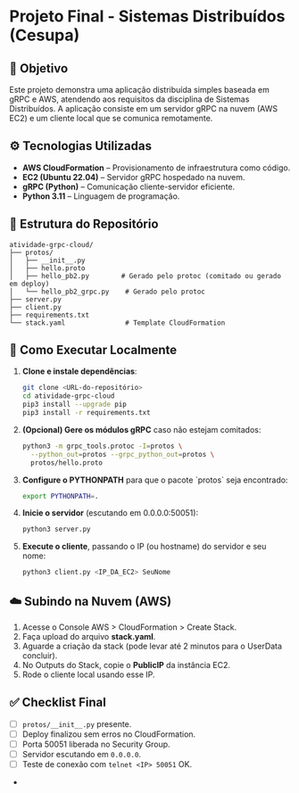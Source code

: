 # Projeto Final - Sistemas Distribuídos (Cesupa)

## 🧠 Objetivo
Este projeto demonstra uma aplicação distribuída simples baseada em gRPC e AWS, atendendo aos requisitos da disciplina de Sistemas Distribuídos. A aplicação consiste em um servidor gRPC na nuvem (AWS EC2) e um cliente local que se comunica remotamente.

## ⚙️ Tecnologias Utilizadas
- **AWS CloudFormation** – Provisionamento de infraestrutura como código.
- **EC2 (Ubuntu 22.04)** – Servidor gRPC hospedado na nuvem.
- **gRPC (Python)** – Comunicação cliente-servidor eficiente.
- **Python 3.11** – Linguagem de programação.

## 📂 Estrutura do Repositório
```
atividade-grpc-cloud/
├── protos/
│   ├── __init__.py
│   ├── hello.proto
│   ├── hello_pb2.py        # Gerado pelo protoc (comitado ou gerado em deploy)
│   └── hello_pb2_grpc.py    # Gerado pelo protoc
├── server.py
├── client.py
├── requirements.txt
└── stack.yaml               # Template CloudFormation
```

## 🚀 Como Executar Localmente
1. **Clone e instale dependências**:
   ```bash
   git clone <URL-do-repositório>
   cd atividade-grpc-cloud
   pip3 install --upgrade pip
   pip3 install -r requirements.txt
   ```
2. **(Opcional) Gere os módulos gRPC** caso não estejam comitados:
   ```bash
   python3 -m grpc_tools.protoc -I=protos \
     --python_out=protos --grpc_python_out=protos \
     protos/hello.proto
   ```
3. **Configure o PYTHONPATH** para que o pacote \`protos\` seja encontrado:
   ```bash
   export PYTHONPATH=.
   ```
4. **Inicie o servidor** (escutando em 0.0.0.0:50051):
   ```bash
   python3 server.py
   ```
5. **Execute o cliente**, passando o IP (ou hostname) do servidor e seu nome:
   ```bash
   python3 client.py <IP_DA_EC2> SeuNome
   ```

## ☁️ Subindo na Nuvem (AWS)
1. Acesse o Console AWS > CloudFormation > Create Stack.
2. Faça upload do arquivo **stack.yaml**.
3. Aguarde a criação da stack (pode levar até 2 minutos para o UserData concluir).
4. No Outputs do Stack, copie o **PublicIP** da instância EC2.
5. Rode o cliente local usando esse IP.

## ✅ Checklist Final
- [ ] `protos/__init__.py` presente.
- [ ] Deploy finalizou sem erros no CloudFormation.
- [ ] Porta 50051 liberada no Security Group.
- [ ] Servidor escutando em `0.0.0.0`.
- [ ] Teste de conexão com `telnet <IP> 50051` OK.
+

